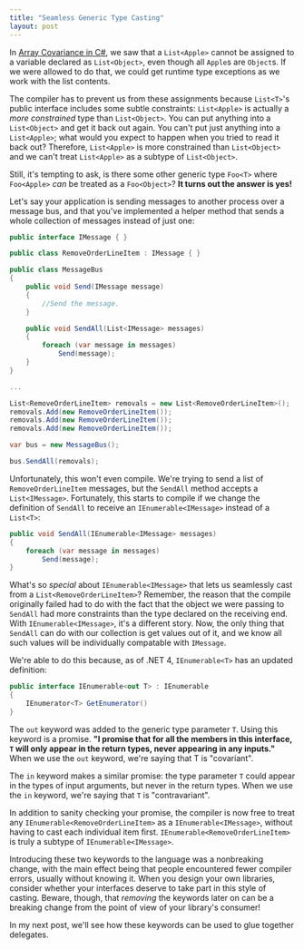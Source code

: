 ```yaml
---
title: "Seamless Generic Type Casting"
layout: post
---
```



In <a href="http://patrick.lioi.net/2011/10/21/array-covariance-in-c/">Array Covariance in C#</a>, we saw that a `List<Apple>` cannot be assigned to a variable declared as `List<Object>`, even though all `Apple`s are `Object`s. If we were allowed to do that, we could get runtime type exceptions as we work with the list contents.

The compiler has to prevent us from these assignments because `List<T>`'s public interface includes some subtle constraints: `List<Apple>` is actually a *more constrained* type than `List<Object>`. You can put anything into a `List<Object>` and get it back out again. You can't put just anything into a `List<Apple>`; what would you expect to happen when you tried to read it back out? Therefore, `List<Apple>` is more constrained than `List<Object>` and we can't treat `List<Apple>` as a subtype of `List<Object>`.

Still, it's tempting to ask, is there some other generic type `Foo<T>` where `Foo<Apple>` *can* be treated as a `Foo<Object>`? **It turns out the answer is yes!**

Let's say your application is sending messages to another process over a message bus, and that you've implemented a helper method that sends a whole collection of messages instead of just one:

```cs
public interface IMessage { }

public class RemoveOrderLineItem : IMessage { }

public class MessageBus
{
    public void Send(IMessage message)
    {
        //Send the message.
    }

    public void SendAll(List<IMessage> messages)
    {
        foreach (var message in messages)
            Send(message);
    }
}

...

List<RemoveOrderLineItem> removals = new List<RemoveOrderLineItem>();
removals.Add(new RemoveOrderLineItem());
removals.Add(new RemoveOrderLineItem());
removals.Add(new RemoveOrderLineItem());

var bus = new MessageBus();

bus.SendAll(removals);
```

Unfortunately, this won't even compile. We're trying to send a list of `RemoveOrderLineItem` messages, but the `SendAll` method accepts a `List<IMessage>`. Fortunately, this starts to compile if we change the definition of `SendAll` to receive an `IEnumerable<IMessage>` instead of a `List<T>`:

```cs
public void SendAll(IEnumerable<IMessage> messages)
{
    foreach (var message in messages)
        Send(message);
}
```

What's so *special* about `IEnumerable<IMessage>` that lets us seamlessly cast from a `List<RemoveOrderLineItem>`? Remember, the reason that the compile originally failed had to do with the fact that the object we were passing to `SendAll` had more constraints than the type declared on the receiving end. With `IEnumerable<IMessage>`, it's a different story. Now, the only thing that `SendAll` can do with our collection is get values out of it, and we know all such values will be individually compatable with `IMessage`.

We're able to do this because, as of .NET 4, `IEnumerable<T>` has an updated definition:

```cs
public interface IEnumerable<out T> : IEnumerable
{
    IEnumerator<T> GetEnumerator()
}
```

The `out` keyword was added to the generic type parameter `T`. Using this keyword is a promise. **"I promise that for all the members in this interface, `T` will only appear in the return types, never appearing in any inputs."** When we use the `out` keyword, we're saying that T is "covariant".

The `in` keyword makes a similar promise: the type parameter `T` could appear in the types of input arguments, but never in the return types. When we use the `in` keyword, we're saying that `T` is "contravariant".

In addition to sanity checking your promise, the compiler is now free to treat any `IEnumerable<RemoveOrderLineItem>` as a `IEnumerable<IMessage>`, without having to cast each individual item first. `IEnumerable<RemoveOrderLineItem>` is truly a subtype of `IEnumerable<IMessage>`.

Introducing these two keywords to the language was a nonbreaking change, with the main effect being that people encountered fewer compiler errors, usually without knowing it. When you design your own libraries, consider whether your interfaces deserve to take part in this style of casting. Beware, though, that *removing* the keywords later on can be a breaking change from the point of view of your library's consumer!

In my next post, we'll see how these keywords can be used to glue together delegates.
